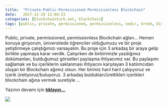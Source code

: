 ```yaml
---
title:  "Private-Public-Permissioned-Permissionless Blockchain"
date:   2017-12-29 12:04:23
categories: [blockchainturk.net, blockchain]
tags: [public, private, permissioned, permissionless, nedir, örnek, Distributed, Legder, Blockchain, Bitcoin, Block, Mehmet Cem Yücel, Mehmet, Cem, Yucel, Yücel, blockchainturk, blockchainturk.net]
---
```

Public, private, permissioned, permissionless Blockchain ağları... Hemen konuya giriyorum, üniversitede öğrenciler olduğumuzu ve bir proje yetiştirmeye çalıştığımızı varsayalım. Bu proje için 3 arkadaş bir araya gelip birlikte yapmaya karar verdik. Çalışırken de birbirimizle yazdığımız dokümanları, bulduğumuz görselleri paylaşma ihtiyacımız var. Bu paylaşımı sağlamak ve bu içeriklerin saklanması ihtiyacını karşılayan 3 katılımcıdan oluşan bir Blockchain ağımız olsun. Her birimiz harıl harıl çalışıyoruz ve içerik üretiyoruz/buluyoruz. 3 arkadaş buldukları/ürettikleri içerikleri blockchain ağına vermek suretiyle ...

Yazının devamı için 
<a style="font-weight:bold" href="https://medium.com/blockchainturk/22142e8af5cf?utm_source=mehmetcemyucel.com&utm_medium=refferal&utm_campaign=blog" target="_blank">tıklayın...</a>
  
![](https://cdn-images-1.medium.com/max/800/1*f4zE0-PANixv_5Olpk5MNg.jpeg)
